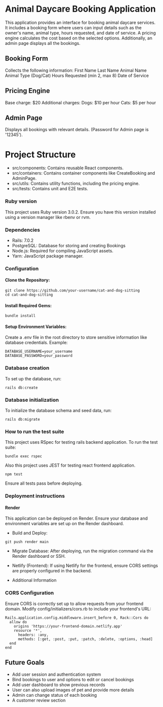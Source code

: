 # Animal Daycare Booking Application

This application provides an interface for booking animal daycare services. It includes a booking form where users can input details such as the owner's name, animal type, hours requested, and date of service. A pricing engine calculates the cost based on the selected options. Additionally, an admin page displays all the bookings.

## Booking Form

Collects the following information:
First Name
Last Name
Animal Name
Animal Type (Dog/Cat)
Hours Requested (min 2, max 8)
Date of Service

## Pricing Engine

Base charge: $20
Additional charges:
Dogs: $10 per hour
Cats: $5 per hour

## Admin Page

Displays all bookings with relevant details. (Password for Admin page is '12345').

# Project Structure

* src/components: Contains reusable React components.
* src/containers: Contains container components like CreateBooking and AdminPage.
* src/utils: Contains utility functions, including the pricing engine.
* src/tests: Contains unit and E2E tests.

### Ruby version
This project uses Ruby version 3.0.2. Ensure you have this version installed using a version manager like rbenv or rvm.

### Dependencies

* Rails: 7.0.2
* PostgreSQL: Database for storing and creating Bookings
* Node.js: Required for compiling JavaScript assets.
* Yarn: JavaScript package manager.

### Configuration

#### Clone the Repository:
```
git clone https://github.com/your-username/cat-and-dog-sitting
cd cat-and-dog-sitting
```

#### Install Required Gems:
```
bundle install
```

#### Setup Environment Variables:
Create a .env file in the root directory to store sensitive information like database credentials. Example:
```
DATABASE_USERNAME=your_username
DATABASE_PASSWORD=your_password
```

### Database creation
To set up the database, run:
```
rails db:create
```

### Database initialization
To initialize the database schema and seed data, run:
```
rails db:migrate
```

### How to run the test suite
This project uses RSpec for testing rails backend application. To run the test suite:
```
bundle exec rspec
```

Also this project uses JEST for testing react frontend application.
```
npm test
```

Ensure all tests pass before deploying.

### Deployment instructions
#### Render
This application can be deployed on Render. Ensure your database and environment variables are set up on the Render dashboard.

* Build and Deploy:

```
git push render main
```

* Migrate Database:
After deploying, run the migration command via the Render dashboard or SSH.

* Netlify (Frontend):
If using Netlify for the frontend, ensure CORS settings are properly configured in the backend.

* Additional Information

### CORS Configuration
Ensure CORS is correctly set up to allow requests from your frontend domain. Modify config/initializers/cors.rb to include your frontend's URL:

```
Rails.application.config.middleware.insert_before 0, Rack::Cors do
  allow do
    origins 'https://your-frontend-domain.netlify.app'
    resource '*',
      headers: :any,
      methods: [:get, :post, :put, :patch, :delete, :options, :head]
  end
end
```
## Future Goals 
* Add user session and authentication system
* Bind bookings to user and options to edit or cancel bookings
* Add user dashboard to show previous records
* User can also upload images of pet and provide more details
* Admin can change status of each booking
* A customer review section

